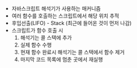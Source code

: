 - 자바스크립트 해석기가 사용하는 매커니즘
- 여러 함수를 호출하는 스크립트에서 해당 위치 추적
- 후입선출(LIFO) - Stack (최근에 들어온 것이 먼저 나감)
- 스크립트가 함수 호출 시 
	1. 해석기는 콜 스택에 추가
	2. 실제 함수 수행
	3. 현재 함수 완료시 해석기는 콜 스택에서 함수 제거
	4. 마지막 코드 목록에 멈춘 곳에서 재실행
